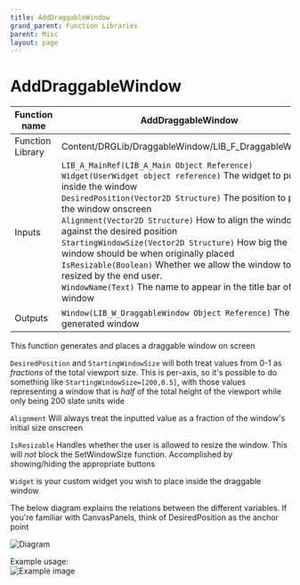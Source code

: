 ```yaml
---
title: AddDraggableWindow
grand_parent: Function Libraries
parent: Misc
layout: page
---
```


# AddDraggableWindow

| Function name | AddDraggableWindow |
| --- | --- |
| Function Library | Content/DRGLib/DraggableWindow/LIB_F_DraggableWindow |
| Inputs | `LIB_A_MainRef(LIB_A_Main Object Reference)`<br/>`Widget(UserWidget object reference)` The widget to put inside the window<br/>`DesiredPosition(Vector2D Structure)` The position to place the window onscreen<br/>`Alignment(Vector2D Structure)` How to align the window against the desired position<br/>`StartingWindowSize(Vector2D Structure)` How big the window should be when originally placed<br/>`IsResizable(Boolean)` Whether we allow the window to be resized by the end user. <br/>`WindowName(Text)` The name to appear in the title bar of the window |
| Outputs | `Window(LIB_W_DraggableWindow Object Reference)` The generated window|

This function generates and places a draggable window on screen

`DesiredPosition` and `StartingWindowSize` will both treat values from 0-1 as *fractions* of the total viewport size. This is per-axis, so it's possible to do something like `StartingWindowSize=[200,0.5]`, with those values representing a window that is *half* of the total height of the viewport while only being 200 slate units wide

`Alignment` Will always treat the inputted value as a fraction of the window's initial size onscreen

`IsResizable` Handles whether the user is allowed to resize the window. This will *not* block the SetWindowSize function. Accomplished by showing/hiding the appropriate buttons

`Widget` is your custom widget you wish to place inside the draggable window

The below diagram explains the relations between the different variables. If you're familiar with CanvasPanels, think of DesiredPosition as the anchor point

![Diagram](/DRGLib/Media/FullDocs/Diagrams/WindowPlacementDiagram.png)

Example usage:  
![Example image](/DRGLib/Media/FullDocs/FunctionLibs/Misc/AddDraggableWindowUsage.png)
